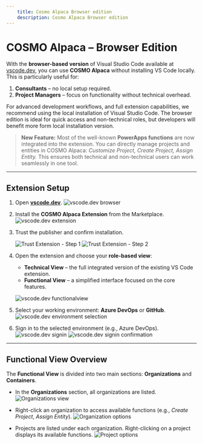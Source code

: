 ```yaml
---
    title: Cosmo Alpaca Browser edition
    description: Cosmo Alpaca Browser edition
---
```


# COSMO Alpaca – Browser Edition

With the **browser-based version** of Visual Studio Code available at [vscode.dev](https://vscode.dev), you can use **COSMO Alpaca** without installing VS Code locally. This is particularly useful for:

1. **Consultants** – no local setup required.
2. **Project Managers** – focus on functionality without technical overhead.

For advanced development workflows, and full extension capabilities, we recommend using the local installation of Visual Studio Code. The browser edition is ideal for quick access and non-technical roles, but developers will benefit more form local installation version.


> **New Feature:** Most of the well-known **PowerApps functions** are now integrated into the extension. You can directly manage projects and entities in COSMO Alpaca: *Customize Project, Create Project, Assign Entity.*
> This ensures both technical and non-technical users can work seamlessly in one tool.

---

## Extension Setup

1. Open [**vscode.dev**](https://vscode.dev).
   ![vscode.dev browser](../media/vscode.dev/vscode-browser.png)

2. Install the **COSMO Alpaca Extension** from the Marketplace.
   ![vscode.dev extension](../media/vscode.dev/vscode-browser-extension.png)

3. Trust the publisher and confirm installation.

   ![Trust Extension - Step 1](../media/vscode.dev/vscode-browser-trust1.png)
   ![Trust Extension - Step 2](../media/vscode.dev/vscode-browser-trust2.png)

4. Open the extension and choose your **role-based view**:

   * **Technical View** – the full integrated version of the existing VS Code extension.
   * **Functional View** – a simplified interface focused on the core features.

   ![vscode.dev functionalview](../media/vscode.dev/vscode-browser-functional.png)

5. Select your working environment: **Azure DevOps** or **GitHub**.
   ![vscode.dev environment selection](../media/vscode.dev/vscode-browser-azure.png)

6. Sign in to the selected environment (e.g., Azure DevOps).
   ![vscode.dev signin](../media/vscode.dev/vscode-browser-signin.png)
   ![vscode.dev signin confirmation](../media/vscode.dev/vscode-browser-signin1.png)

---

## Functional View Overview

The **Functional View** is divided into two main sections: **Organizations** and **Containers**.

* In the **Organizations** section, all organizations are listed.
  ![Organizations view](../media/vscode.dev/vscode-browser-orgs.png)

* Right-click an organization to access available functions (e.g., *Create Project*, *Assign Entity*).
  ![Organization options](../media/vscode.dev/vscode-browser-orgs-opts.png)

* Projects are listed under each organization. Right-clicking on a project displays its available functions.
  ![Project options](../media/vscode.dev/vscode-browser-project-opts.png)
